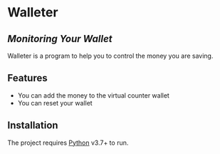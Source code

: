 # Walleter

## _Monitoring Your Wallet_

Walleter is a program to help you to control the money you are saving.

## Features

- You can add the money to the virtual counter wallet
- You can reset your wallet


## Installation

The project requires [Python](https://www.python.org/) v3.7+ to run.


   [git-repo-url]: <https://github.com/JoaoAssalim/Bill_Bot.git>
   [Python]: <https://www.python.org/>


